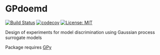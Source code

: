 # GPdoemd
[![Build Status](https://travis-ci.org/scwolof/GPdoemd.svg?branch=master)](https://travis-ci.org/scwolof/GPdoemd) [![codecov](https://codecov.io/gh/scwolof/GPdoemd/branch/master/graph/badge.svg)](https://codecov.io/gh/scwolof/GPdoemd) [![License: MIT](https://img.shields.io/badge/License-MIT-yellow.svg)](https://opensource.org/licenses/MIT)

Design of experiments for model discrimination using Gaussian process surrogate models

Package requires [GPy](https://github.com/SheffieldML/GPy)

